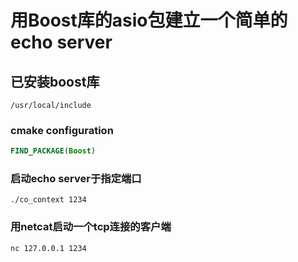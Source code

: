 # 用Boost库的asio包建立一个简单的echo server

## 已安装boost库
``` shell
/usr/local/include
``` 
### cmake configuration
``` cmake
FIND_PACKAGE(Boost)
```
### 启动echo server于指定端口
``` shell
./co_context 1234
```
### 用netcat启动一个tcp连接的客户端
``` shell
nc 127.0.0.1 1234
```